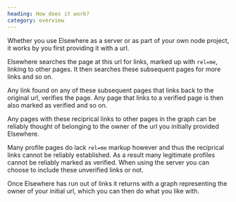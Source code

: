 ```yaml
---
heading: How does it work?
category: overview
---
```

Whether you use Elsewhere as a server or as part of your own node project, it works by you first providing it with a url.

Elsewhere searches the page at this url for links, marked up with `rel=me`, linking to other pages. It then searches these subsequent pages for more links and so on.

Any link found on any of these subsequent pages that links back to the original url, verifies the page. Any page that links to a verified page is then also marked as verified and so on.

Any pages with these reciprical links to other pages in the graph can be reliably thought of belonging to the owner of the url you initially provided Elsewhere.

Many profile pages do lack `rel=me` markup however and thus the reciprical links cannot be reliably established. As a result many legitimate profiles cannot be reliably marked as verified. When using the server you can choose to include these unverified links or not.

Once Elsewhere has run out of links it returns with a graph representing the owner of your initial url, which you can then do what you like with.